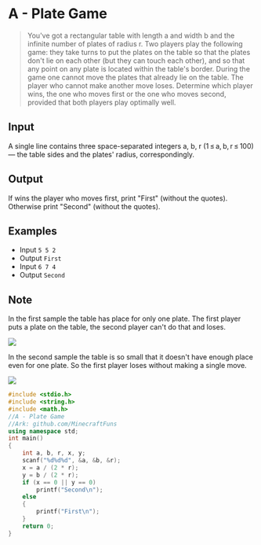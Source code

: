 # A - Plate Game 
> You've got a rectangular table with length a and width b and the infinite number of plates of radius r. Two players play the following game: they take turns to put the plates on the table so that the plates don't lie on each other (but they can touch each other), and so that any point on any plate is located within the table's border. During the game one cannot move the plates that already lie on the table. The player who cannot make another move loses. Determine which player wins, the one who moves first or the one who moves second, provided that both players play optimally well.

## Input
A single line contains three space-separated integers a, b, r (1 ≤ a, b, r ≤ 100) — the table sides and the plates' radius, correspondingly.

## Output
If wins the player who moves first, print "First" (without the quotes). Otherwise print "Second" (without the quotes).

## Examples
* Input
``5 5 2``
* Output
``First``
* Input
``6 7 4``
* Output
``Second``

## Note
In the first sample the table has place for only one plate. The first player puts a plate on the table, the second player can't do that and loses.

![](https://ww2.sinaimg.cn/large/005BYqpggy1g0g35p2g02j305s05rjr7.jpg)

In the second sample the table is so small that it doesn't have enough place even for one plate. So the first player loses without making a single move.

![](https://ww2.sinaimg.cn/large/005BYqpggy1g0g36f0qdqj307w0803ye.jpg)


```cpp
#include <stdio.h>
#include <string.h>
#include <math.h>
//A - Plate Game 
//Ark: github.com/MinecraftFuns
using namespace std;
int main()
{
	int a, b, r, x, y;
	scanf("%d%d%d", &a, &b, &r);
	x = a / (2 * r);
	y = b / (2 * r);
	if (x == 0 || y == 0)
		printf("Second\n");
	else
	{
		printf("First\n");
	}
	return 0;
}
```

